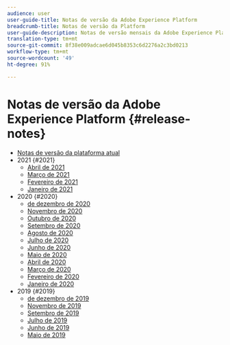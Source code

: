 ```yaml
---
audience: user
user-guide-title: Notas de versão da Adobe Experience Platform
breadcrumb-title: Notas de versão da Platform
user-guide-description: Notas de versão mensais da Adobe Experience Platform.
translation-type: tm+mt
source-git-commit: 8f38e009adcae6d045b8353c6d2276a2c3bd0213
workflow-type: tm+mt
source-wordcount: '49'
ht-degree: 91%

---
```



# Notas de versão da Adobe Experience Platform {#release-notes}

* [Notas de versão da plataforma atual](latest/latest.md)
* 2021 {#2021}
   * [Abril de 2021](2021/april-2021.md)
   * [Março de 2021](2021/march-2021.md)
   * [Fevereiro de 2021](2021/february-2021.md)
   * [Janeiro de 2021](2021/january-2021.md)
* 2020 {#2020}
   * [de dezembro de 2020](2020/december-2020.md)
   * [Novembro de 2020](2020/november-2020.md)
   * [Outubro de 2020](2020/october-2020.md)
   * [Setembro de 2020](2020/september-2020.md)
   * [Agosto de 2020](2020/august-2020.md)
   * [Julho de 2020](2020/july-2020.md)
   * [Junho de 2020](2020/june-2020.md)
   * [Maio de 2020](2020/may-2020.md)
   * [Abril de 2020](2020/april-2020.md)
   * [Março de 2020](2020/march-2020.md)
   * [Fevereiro de 2020](2020/february-2020.md)
   * [Janeiro de 2020](2020/january-2020.md)
* 2019 {#2019}
   * [de dezembro de 2019](2019/december-2019.md)
   * [Novembro de 2019](2019/november-2019.md)
   * [Setembro de 2019](2019/september-2019.md)
   * [Julho de 2019](2019/july-2019.md)
   * [Junho de 2019](2019/june-2019.md)
   * [Maio de 2019](2019/may-2019.md)

